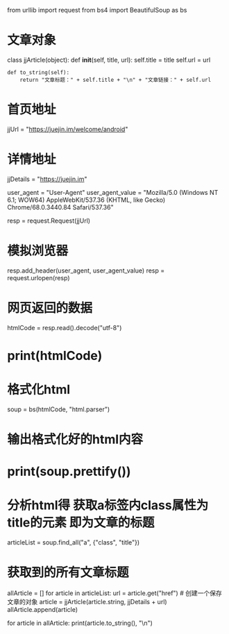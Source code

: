    
from urllib import request
from bs4 import BeautifulSoup as bs


# 文章对象
class jjArticle(object):
    def __init__(self, title, url):
        self.title = title
        self.url = url

    def to_string(self):
        return "文章标题：" + self.title + "\n" + "文章链接：" + self.url


# 首页地址
jjUrl = "https://juejin.im/welcome/android"
# 详情地址
jjDetails = "https://juejin.im"

user_agent = "User-Agent"
user_agent_value = "Mozilla/5.0 (Windows NT 6.1; WOW64) AppleWebKit/537.36 (KHTML, like Gecko) Chrome/68.0.3440.84 Safari/537.36"

resp = request.Request(jjUrl)
# 模拟浏览器
resp.add_header(user_agent, user_agent_value)
resp = request.urlopen(resp)
# 网页返回的数据
htmlCode = resp.read().decode("utf-8")
# print(htmlCode)
# 格式化html
soup = bs(htmlCode, "html.parser")
# 输出格式化好的html内容
# print(soup.prettify())

# 分析html得 获取a标签内class属性为title的元素 即为文章的标题
articleList = soup.find_all("a", {"class", "title"})
# 获取到的所有文章标题
allArticle = []
for article in articleList:
    url = article.get("href")
    # 创建一个保存文章的对象
    article = jjArticle(article.string, jjDetails + url)
    allArticle.append(article)

for article in allArticle:
    print(article.to_string(), "\n")